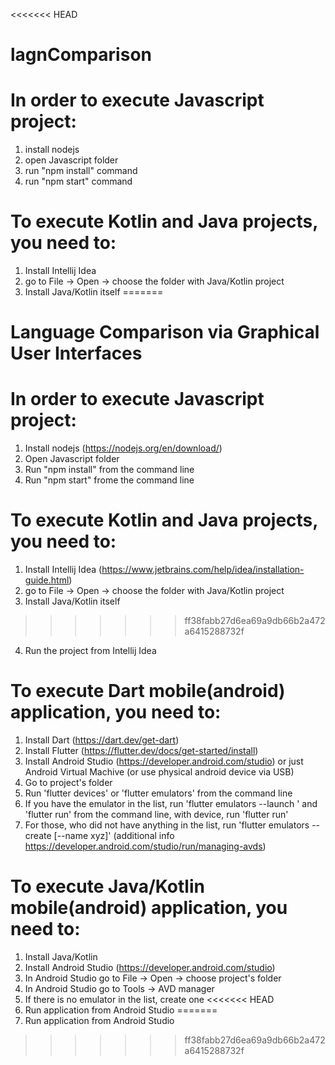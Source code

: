 <<<<<<< HEAD
# lagnComparison


# In order to execute Javascript project:
1) install nodejs
2) open Javascript folder
3) run "npm install" command
4) run "npm start" command

# To execute Kotlin and Java projects, you need to:
1) Install Intellij Idea
2) go to File -> Open -> choose the folder with Java/Kotlin project
3) Install Java/Kotlin itself
=======
# Language Comparison via Graphical User Interfaces


# In order to execute Javascript project:
1) Install nodejs (https://nodejs.org/en/download/)
2) Open Javascript folder
3) Run "npm install" from the command line
4) Run "npm start" frome the command line

# To execute Kotlin and Java projects, you need to:
1) Install Intellij Idea (https://www.jetbrains.com/help/idea/installation-guide.html)
2) go to File -> Open -> choose the folder with Java/Kotlin project
3) Install Java/Kotlin itself 
>>>>>>> ff38fabb27d6ea69a9db66b2a472a6415288732f
4) Run the project from Intellij Idea


# To execute Dart mobile(android) application, you need to:
1) Install Dart (https://dart.dev/get-dart)
2) Install Flutter (https://flutter.dev/docs/get-started/install)
3) Install Android Studio (https://developer.android.com/studio) or just Android Virtual Machive (or use physical android device via USB)
4) Go to project's folder
5) Run 'flutter devices' or 'flutter emulators' from the command line 
6) If you have the emulator in the list, run 'flutter emulators --launch <emulator id>' and 'flutter run' from the command line, with device, run 'flutter run'
7) For those, who did not have anything in the list, run 'flutter emulators --create [--name xyz]' (additional info https://developer.android.com/studio/run/managing-avds)

# To execute Java/Kotlin mobile(android) application, you need to:
1) Install Java/Kotlin
2) Install Android Studio (https://developer.android.com/studio)
3) In Android Studio go to File -> Open -> choose project's folder
4) In Android Studio go to Tools -> AVD manager
5) If there is no emulator in the list, create one 
<<<<<<< HEAD
6) Run application from Android Studio
=======
6) Run application from Android Studio
>>>>>>> ff38fabb27d6ea69a9db66b2a472a6415288732f
